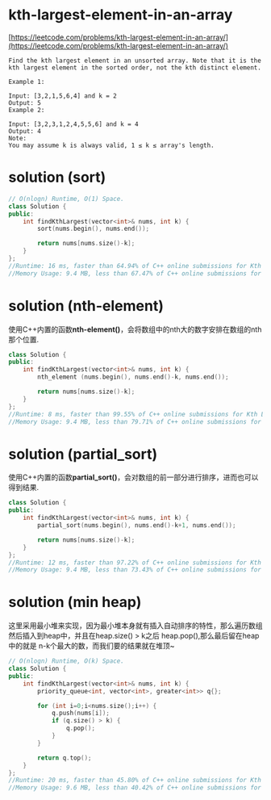 # kth-largest-element-in-an-array

[https://leetcode.com/problems/kth-largest-element-in-an-array/](https://leetcode.com/problems/kth-largest-element-in-an-array/)


```
Find the kth largest element in an unsorted array. Note that it is the kth largest element in the sorted order, not the kth distinct element.

Example 1:

Input: [3,2,1,5,6,4] and k = 2
Output: 5
Example 2:

Input: [3,2,3,1,2,4,5,5,6] and k = 4
Output: 4
Note:
You may assume k is always valid, 1 ≤ k ≤ array's length.
```

# solution (sort)

```c++
// O(nlogn) Runtime, O(1) Space.
class Solution {
public:
    int findKthLargest(vector<int>& nums, int k) {
        sort(nums.begin(), nums.end());

        return nums[nums.size()-k];
    }
};
//Runtime: 16 ms, faster than 64.94% of C++ online submissions for Kth Largest Element in an Array.
//Memory Usage: 9.4 MB, less than 67.47% of C++ online submissions for Kth Largest Element in an Array.
```

# solution (nth-element)

使用C++内置的函数**nth-element()**，会将数组中的nth大的数字安排在数组的nth那个位置.

```c++
class Solution {
public:
    int findKthLargest(vector<int>& nums, int k) {
        nth_element (nums.begin(), nums.end()-k, nums.end());

        return nums[nums.size()-k];
    }
};
//Runtime: 8 ms, faster than 99.55% of C++ online submissions for Kth Largest Element in an Array.
//Memory Usage: 9.4 MB, less than 79.71% of C++ online submissions for Kth Largest Element in an Array.
```

# solution (partial_sort)

使用C++内置的函数**partial_sort()**，会对数组的前一部分进行排序，进而也可以得到结果.

```c++
class Solution {
public:
    int findKthLargest(vector<int>& nums, int k) {
        partial_sort(nums.begin(), nums.end()-k+1, nums.end());

        return nums[nums.size()-k];
    }
};
//Runtime: 12 ms, faster than 97.22% of C++ online submissions for Kth Largest Element in an Array.
//Memory Usage: 9.4 MB, less than 73.43% of C++ online submissions for Kth Largest Element in an Array.
```

# solution (min heap)

这里采用最小堆来实现，因为最小堆本身就有插入自动排序的特性，那么遍历数组然后插入到heap中，并且在heap.size() > k之后 heap.pop(),那么最后留在heap中的就是 n-k个最大的数，而我们要的结果就在堆顶~

```c++
// O(nlogn) Runtime, O(k) Space.
class Solution {
public:
    int findKthLargest(vector<int>& nums, int k) {
        priority_queue<int, vector<int>, greater<int>> q{};

        for (int i=0;i<nums.size();i++) {
            q.push(nums[i]);
            if (q.size() > k) {
                q.pop();
            }
        }

        return q.top();
    }
};
//Runtime: 20 ms, faster than 45.80% of C++ online submissions for Kth Largest Element in an Array.
//Memory Usage: 9.6 MB, less than 40.42% of C++ online submissions for Kth Largest Element in an Array.
```
